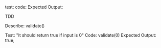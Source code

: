 test: 
code:
Expected Output: 

TDD

Describe: validate()

Test: "It should return true if input is 0"
Code: validate(0)
Expected Output: true;

